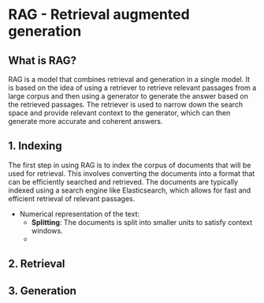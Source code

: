 # RAG - Retrieval augmented generation #

## What is RAG? ##
RAG is a model that combines retrieval and generation in a single model. It is based on the idea of using a retriever to retrieve relevant passages from a large corpus and then using a generator to generate the answer based on the retrieved passages. The retriever is used to narrow down the search space and provide relevant context to the generator, which can then generate more accurate and coherent answers.

## 1. Indexing ##
The first step in using RAG is to index the corpus of documents that will be used for retrieval. This involves converting the documents into a format that can be efficiently searched and retrieved. The documents are typically indexed using a search engine like Elasticsearch, which allows for fast and efficient retrieval of relevant passages.

- Numerical representation of the text:
  - **Splitting**: The documents is split into smaller units to satisfy context windows.
  - 


## 2. Retrieval ##



## 3. Generation ##